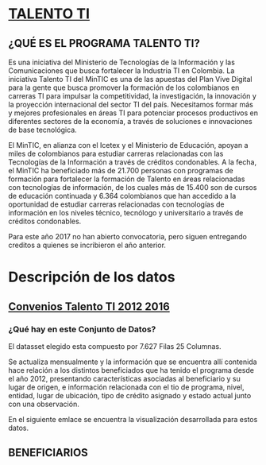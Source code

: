 # [TALENTO TI](http://www.talentoti.gov.co/635/w3-article-14158.html)

## ¿QUÉ ES EL PROGRAMA TALENTO TI?

Es una iniciativa del Ministerio de Tecnologías de la Información y las Comunicaciones que busca fortalecer la Industria TI en Colombia.
La iniciativa Talento TI del MinTIC es una de las apuestas del Plan Vive Digital para la gente que busca promover la formación de los colombianos en carreras TI para impulsar la competitividad, la investigación, la innovación y la proyección internacional del sector TI del país. Necesitamos formar más y mejores profesionales en áreas TI para potenciar procesos productivos en diferentes sectores de la economía, a través de soluciones e innovaciones de base tecnológica.

El MinTIC, en alianza con el Icetex y el Ministerio de Educación, apoyan a miles de colombianos para estudiar carreras relacionadas con las Tecnologías de la Información a través de créditos condonables. A la fecha, el MinTIC ha beneficiado más de 21.700 personas con programas de formación para fortalecer la formación de Talento en áreas relacionadas con tecnologías de información, de los cuales más de 15.400 son de cursos de educación continuada y 6.364 colombianos que han accedido a la oportunidad de estudiar carreras relacionadas con tecnologías de información en los niveles técnico, tecnólogo y universitario a través de créditos condonables.

Para este año 2017 no han abierto convocatoria, pero siguen entregando creditos a quienes se incribieron el año anterior.

# Descripción de los datos 

## [Convenios Talento TI 2012 2016](https://www.datos.gov.co/Ciencia-Tecnolog-a-e-Innovaci-n/Beneficiarios-de-los-Convenios-Talento-TI-2012-201/y77w-v3k8)

### ¿Qué hay en este Conjunto de Datos?
El datasset elegido esta compuesto por 7.627 Filas 25 Columnas.

Se actualiza mensualmente y la información que se encuentra allí contenida hace relación a los distintos beneficiados que ha tenido el programa desde el año 2012, presentando características asociadas al beneficiario y su lugar de origen, e información relacionada con el tio de programa, nivel, entidad, lugar de ubicación, tipo de crédito asignado y estado actual junto con una observación. 

En el siguiente emlace se encuentra la visualización desarrollada para estos datos. 

## BENEFICIARIOS

<!DOCTYPE html>
<html lang="en">
<head>
    <meta charset="utf-8">
    <title>Beneficiarios Talento TI</title>
    <style>
        body {
          font-family: -apple-system, system-ui, BlinkMacSystemFont, "Segoe UI", "Roboto", "Helvetica Neue", Arial, sans-serif;
        }
        label {
          margin-right: 1rem;
        }
        fieldset {
          border: none;
        }
        legend {
          font-weight: bold;
        }
        div.tooltip {
          position: absolute;
          text-align: center;
          width: 100px;
          height: 13px;
          padding: 1px;
          font: 11px sans-serif;
          background: lightgray;
          border: 0px;
          border-radius: 4px;
          pointer-events: none;
        } 
        .axis text {
          font: 10px sans-serif;
        }
      
        .legend text {
          font: 10px sans-serif;
        }
      
        .axis line,
        .axis path {
          fill: none;
          stroke: #000;
          shape-rendering: crispEdges;
        }
      
        .path-line {
          fill: none;
          stroke: yellow;
          stroke-width: 1.5px;
        }
      
        svg {
          background: #f0f0f0;
        }
    </style>
</head>
<body>
    <h1>BENEFICIARIOS TALENTOS TI - 2012-2017</h1>
<img src="./talentoti.jpg" border="0" width="80" height="80">

    <svg width="960" height="500"/>

    <div class="controls"></div>

<script src="//d3js.org/d3.v4.min.js"></script>
<script src="//cdn.jsdelivr.net/lodash/4.17.4/lodash.min.js" charset="utf-8"></script>
<script src="script-compiled-4.js"></script>
<script>
    // change frame height
    d3.select(self.frameElement).style('height', '660px');
</script>

</body>
</html>

## Lo que se espera conseguir con la visualización:

Resumir la distribución de beneficiarios del programa Talentos TI por departamento y programa en cada una de las convocatorias.

Hipotesis: los beneficiarios por departamentos eligen programas de los mismos niveles en las distintas convocatorias. 

## Insights

Por medio de la visualización elegida podemos  determinar que en sus inicios el programa Convenio Talentos TI impulsó a los estudiantes a que se vincularan en programas tecnológicos en su gran mayoría, y en menor proporción programas Universitarios, teniendo la mayor acogida en los departamentos de la zona cafetera en el año 2012 y 2013 primera convocatoria.  Para los años siguientes se vio un incremento y una nivelación hacia los programas de nivel Técnico Laboral y Técnico profesional  y una mayor participación de departamentos de otras zonas del país, con una participación bastante alta en el departamento Nariño para el 2013 y 2014 primera convocatoria.  En la segunda convocatoria del 2014 se ve la inclusión de programas de nivel Maestría y alguna presencia de programas Universitarios.
 
Hacia el año 2015 se puede ver una cobertura muy baja en la asignación de beneficios para todos los niveles, y para los últimos dos años en 2016 y 2017 el mayor incentivo ha sido brindado a estudiantes de carreras universitarias sobre cualquiera de los otros niveles. 
 
Teniendo en cuenta la naturaleza del programa, que está enfocado a carreras del área de TI podemos ver que las tendencias aumentaron cuando se incluyeron programas de fortalecimiento de la industria TI en el país, los departamentos que mayor beneficio han obtenido de las distintas convocatorias son en los que se encuentran las grandes ciudades como el Distrito Capital, y el Valle del Cauca, seguido por ciudades intermedias pero con desarrollo constante tales como las de la zona cafetera, los Santanderes, Boyacá y Nariño.  

De igual manera se puede ver la poca participación del beneficio en estudiantes residentes en la zona costera y en las zonas de los llanos orientales y región pacífica, lo cual podría verse reflejado en el desarrollo más lento en cuanto a tecnología y a oferta de programas de este tipo en esas zonas del país. 

Con respecto a la hipótesis planteada, no puede llegar a concluirse que el nivel de programas elegidos por los beneficiarios por departamento sean los mismos en las distintas convocatorias, ya que no se evidencia en el análisis presentado, adicionalmente la información que se tiene nos presenta claramente que no siempre se benefician programas de los mismo niveles.  Así mismo podemos ver que aunque en la definición del programa no se ha planteado que sea para programas del nivel de matesría existen beneficiarios de ese nivel en algunos periodos.

